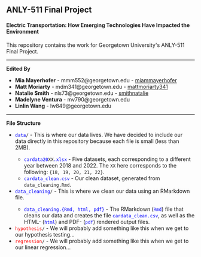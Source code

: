 ## ANLY-511 Final Project

#### Electric Transportation: How Emerging Technologies Have Impacted the Environment

This repository contains the work for Georgetown University's ANLY-511 Final Project.

---

**Edited By**
<ul>
    <li><b>Mia Mayerhofer</b> - mmm552@georgetown.edu - <a href="https://github.com/miammayerhofer">miammayerhofer</a></li>
    <li><b>Matt Moriarty</b> - mdm341@georgetown.edu - <a href="https://github.com/mattmoriarty341">mattmoriarty341</a></li>
    <li><b>Natalie Smith</b> - nls73@georgetown.edu - <a href="https://github.com/smithnatalie">smithnatalie</a></li>
    <li><b>Madelyne Ventura</b> - mv790@georgetown.edu</li>
    <li><b>Linlin Wang</b> - lw849@georgetown.edu</li>
</ul>

---

**File Structure**
<ul>
    <li><code><span style="color:#0000ff;">data</span>/</code> - This is where our data lives. We have decided to include our data directly in this repository because each file is small (less than 2MB).</li>
    <ul>
        <li><code><span style="color:#0000ff;">cardata20</span>XX<span style="color:#0000ff;">.xlsx</span></code> - Five datasets, each corresponding to a different year between 2018 and 2022. The <code>XX</code> here corresponds to the following: <code>{18, 19, 20, 21, 22}</code>.</li>
        <li><code><span style="color:#0000ff;">cardata_clean.csv</span></code> - Our clean dataset, generated from <code>data_cleaning.Rmd</code>.</li>
    </ul>
    <li><code><span style="color:#0000ff;">data_cleaning</span>/</code> - This is where we clean our data using an RMarkdown file.</li>
    <ul>
        <li><code><span style="color:#0000ff;">data_cleaning.{Rmd, html, pdf}</span></code> - The RMarkdown (<code><span style="color:#0000ff;">Rmd</span></code>) file that cleans our data and creates the file <code><span style="color:#0000ff;">cardata_clean.csv</span></code>, as well as the HTML- (<code><span style="color:#0000ff;">html</span></code>) and PDF- (<code><span style="color:#0000ff;">pdf</span></code>) rendered output files.</li>
    </ul>
    <li><code><span style="color:#ff0000;">hypothesis</span>/</code> - We will probably add something like this when we get to our hypothesis testing...</li>
    <li><code><span style="color:#ff0000;">regression</span>/</code> - We will probably add something like this when we get to our linear regression...</li>
</ul>
    
